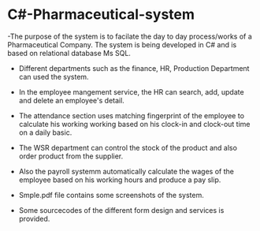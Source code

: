 # C#-Pharmaceutical-system

-The purpose of the system is to facilate the day to day process/works of a Pharmaceutical Company. The system is being developed in C# and is based on relational database Ms SQL.

- Different departments such as the finance, HR, Production Department can used the system.
- In the employee mangement service, the HR can search, add, update and  delete an employee's detail.
- The attendance section uses matching fingerprint of the employee to calculate his working working based on his clock-in and clock-out time on a daily basic.
- The WSR department can control the stock of the product and also order product from the supplier.
- Also the payroll systemm automatically calculate the wages of the employee based on his working hours and produce a pay slip.

- Smple.pdf file contains some screenshots of the system.
- Some sourcecodes of the different form design and services is provided.
